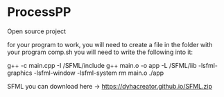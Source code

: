 # ProcessPP
Open source project

for your program to work, you will need to create a file in the folder with your program comp.sh you will need to write the following into it:

g++ -c main.cpp -I /SFML/include
g++ main.o -o app -L /SFML/lib -lsfml-graphics -lsfml-window -lsfml-system
rm main.o
./app

SFML you can download here -> https://dyhacreator.github.io/SFML.zip
